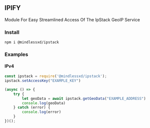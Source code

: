 ## IPIFY
Module For Easy Streamlined Access Of The IpStack GeoIP Service

### Install
```
npm i @mindlessxd/ipstack
```

### Examples

#### IPv4
```javascript
const ipstack = require('@mindlessxd/ipstack');
ipstack.setAccessKey("EXAMPLE_KEY")

(async () => {
    try {
        let geoData = await ipstack.getGeoData("EXAMPLE_ADDRESS")
        console.log(geoData)
    } catch (error) {
        console.log(error)
    }
})();
````